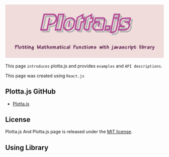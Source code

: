 ![Alt Plotta.js](./plottajs_logo.png)

This page `introduces` plotta.js and provides `examples` and `API descriptions`.

This page was created using `React.js`

## Plotta.js GitHub

- [Plotta.js](hub.com/iamsjy17/Plotta/)

## License

Plotta.js And Plotta.js page is released under the [MIT license](https://opensource.org/licenses/MIT).

## Using Library
